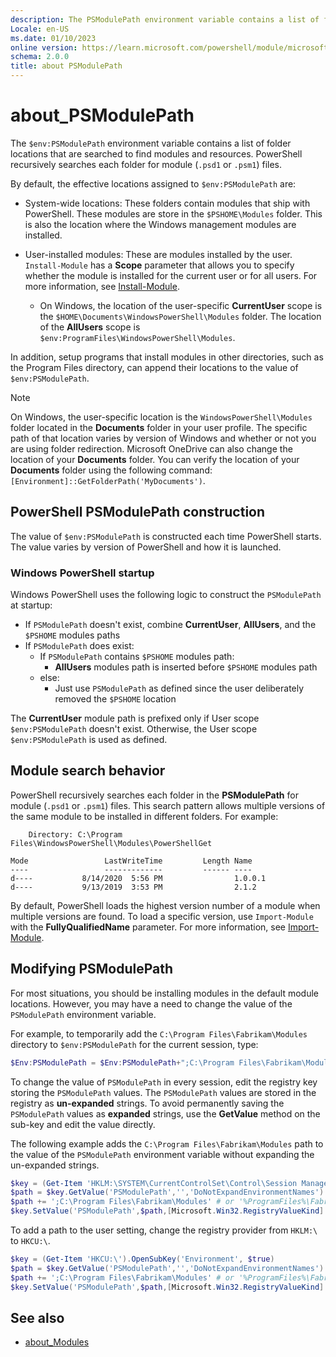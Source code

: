 ```yaml
---
description: The PSModulePath environment variable contains a list of folder locations that are searched to find modules and resources.
Locale: en-US
ms.date: 01/10/2023
online version: https://learn.microsoft.com/powershell/module/microsoft.powershell.core/about/about_PSModulePath?view=powershell-5.1&WT.mc_id=ps-gethelp
schema: 2.0.0
title: about PSModulePath
---
```

# about_PSModulePath

The `$env:PSModulePath` environment variable contains a list of folder
locations that are searched to find modules and resources. PowerShell
recursively searches each folder for module (`.psd1` or `.psm1`) files.

By default, the effective locations assigned to `$env:PSModulePath` are:

- System-wide locations: These folders contain modules that ship with
  PowerShell. These modules are store in the `$PSHOME\Modules` folder. This is
  also the location where the Windows management modules are installed.

- User-installed modules: These are modules installed by the user.
  `Install-Module` has a **Scope** parameter that allows you to specify
  whether the module is installed for the current user or for all users. For
  more information, see
  [Install-Module](xref:PowerShellGet.Install-Module).

  - On Windows, the location of the user-specific **CurrentUser** scope is
    the `$HOME\Documents\WindowsPowerShell\Modules` folder. The location of the
    **AllUsers** scope is `$env:ProgramFiles\WindowsPowerShell\Modules`.

In addition, setup programs that install modules in other directories, such
as the Program Files directory, can append their locations to the value of
`$env:PSModulePath`.

> [!NOTE]
> On Windows, the user-specific location is the `WindowsPowerShell\Modules`
> folder located in the **Documents** folder in your user profile. The specific
> path of that location varies by version of Windows and whether or not you are
> using folder redirection. Microsoft OneDrive can also change the location of
> your **Documents** folder. You can verify the location of your **Documents**
> folder using the following command:
> `[Environment]::GetFolderPath('MyDocuments')`.

## PowerShell PSModulePath construction

The value of `$env:PSModulePath` is constructed each time PowerShell starts.
The value varies by version of PowerShell and how it is launched.

### Windows PowerShell startup

Windows PowerShell uses the following logic to construct the `PSModulePath` at
startup:

- If `PSModulePath` doesn't exist, combine **CurrentUser**, **AllUsers**, and
  the `$PSHOME` modules paths
- If `PSModulePath` does exist:
  - If `PSModulePath` contains `$PSHOME` modules path:
    - **AllUsers** modules path is inserted before `$PSHOME` modules path
  - else:
    - Just use `PSModulePath` as defined since the user deliberately removed
      the `$PSHOME` location

The **CurrentUser** module path is prefixed only if User scope
`$env:PSModulePath` doesn't exist. Otherwise, the User scope
`$env:PSModulePath` is used as defined.

## Module search behavior

PowerShell recursively searches each folder in the **PSModulePath** for module
(`.psd1` or `.psm1`) files. This search pattern allows multiple versions of the
same module to be installed in different folders. For example:

```Output
    Directory: C:\Program Files\WindowsPowerShell\Modules\PowerShellGet

Mode                 LastWriteTime         Length Name
----                 -------------         ------ ----
d----           8/14/2020  5:56 PM                1.0.0.1
d----           9/13/2019  3:53 PM                2.1.2
```

By default, PowerShell loads the highest version number of a module when
multiple versions are found. To load a specific version, use `Import-Module`
with the **FullyQualifiedName** parameter. For more information, see
[Import-Module](xref:Microsoft.PowerShell.Core.Import-Module).

## Modifying PSModulePath

For most situations, you should be installing modules in the default module
locations. However, you may have a need to change the value of the
`PSModulePath` environment variable.

For example, to temporarily add the `C:\Program Files\Fabrikam\Modules`
directory to `$env:PSModulePath` for the current session, type:

```powershell
$Env:PSModulePath = $Env:PSModulePath+";C:\Program Files\Fabrikam\Modules"
```

To change the value of `PSModulePath` in every session, edit the registry key
storing the `PSModulePath` values. The `PSModulePath` values are stored in the
registry as **un-expanded** strings. To avoid permanently saving the
`PSModulePath` values as **expanded** strings, use the **GetValue** method on
the sub-key and edit the value directly.

The following example adds the `C:\Program Files\Fabrikam\Modules` path to the
value of the `PSModulePath` environment variable without expanding the
un-expanded strings.

```powershell
$key = (Get-Item 'HKLM:\SYSTEM\CurrentControlSet\Control\Session Manager').OpenSubKey('Environment', $true)
$path = $key.GetValue('PSModulePath','','DoNotExpandEnvironmentNames')
$path += ';C:\Program Files\Fabrikam\Modules' # or '%ProgramFiles%\Fabrikam\Modules'
$key.SetValue('PSModulePath',$path,[Microsoft.Win32.RegistryValueKind]::ExpandString)
```

To add a path to the user setting, change the registry provider from `HKLM:\`
to `HKCU:\`.

```powershell
$key = (Get-Item 'HKCU:\').OpenSubKey('Environment', $true)
$path = $key.GetValue('PSModulePath','','DoNotExpandEnvironmentNames')
$path += ';C:\Program Files\Fabrikam\Modules' # or '%ProgramFiles%\Fabrikam\Modules'
$key.SetValue('PSModulePath',$path,[Microsoft.Win32.RegistryValueKind]::ExpandString)
```

## See also

- [about_Modules](about_Modules.md)

